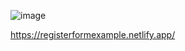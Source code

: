 ![image](https://github.com/user-attachments/assets/c6fa7d03-9b90-4c0b-a3b2-9d4abb74b6a7)

https://registerformexample.netlify.app/
